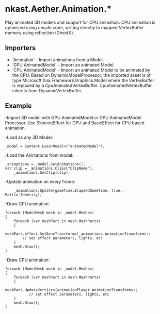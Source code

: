 
# nkast.Aether.Animation.*

Play animated 3D models and support for CPU animation.
CPU animation is optimized using unsafe code, writing directly to mapped VertexBuffer memory using reflection (DirectX).

## Importers

* 'Animation' - Import animations from a Model.
* 'GPU AnimatedModel' - Import an animated Model.
* 'CPU AnimatedModel' - Import an animated Model to be animated by the CPU. Based on DynamicModelProcessor, the imported asset is of type Microsoft.Xna.Framework.Graphics.Model where the VertexBuffer is replaced by a CpuAnimatedVertexBuffer. CpuAnimatedVertexBuffer inherits from DynamicVertexBuffer.

## Example

-Import 3D model with GPU AnimatedModel or GPU AnimatedModel Processor. Use SkinnedEffect for GPU and BasicEffect for CPU based animation.

-Load as any 3D Model:

	_model = Content.Load<Model>("animatedModel");

-Load the Animations from model:

	_animations = _model.GetAnimations();
	var clip = _animations.Clips["ClipName"];
        _animations.SetClip(clip);

-Update animation on every frame:

        _animations.Update(gameTime.ElapsedGameTime, true, Matrix.Identity);

-Draw GPU animation:

	foreach (ModelMesh mesh in _model.Meshes)
	{
		foreach (var meshPart in mesh.MeshParts)
		{
			meshPart.effect.SetBoneTransforms(_animations.AnimationTransforms);
			// set effect parameters, lights, etc          
		}
		mesh.Draw();
	}

-Draw CPU animation:

	foreach (ModelMesh mesh in _model.Meshes)
	{
		foreach (var meshPart in mesh.MeshParts)
		{
		       meshPart.UpdateVertices(animationPlayer.AnimationTransforms);
		       // set effect parameters, lights, etc
		}
		mesh.Draw();
	}




